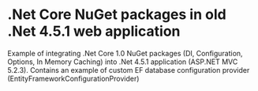 # .Net Core NuGet packages in old .Net 4.5.1 web application
Example of integrating .Net Core 1.0 NuGet packages (DI, Configuration, Options, In Memory Caching) into .Net 4.5.1 application (ASP.NET MVC 5.2.3).
Contains an example of custom EF database configuration provider (EntityFrameworkConfigurationProvider)
